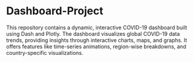 # Dashboard-Project
This repository contains a dynamic, interactive COVID-19 dashboard built using Dash and Plotly. The dashboard visualizes global COVID-19 data trends, providing insights through interactive charts, maps, and graphs. It offers features like time-series animations, region-wise breakdowns, and country-specific visualizations.
